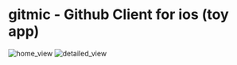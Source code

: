 # gitmic - Github Client for ios (toy app)

![home_view](https://user-images.githubusercontent.com/12485656/58657493-a7dc4900-831e-11e9-9899-9b129ff7dfa8.png)
![detailed_view](https://user-images.githubusercontent.com/12485656/58657401-79f70480-831e-11e9-89e5-7423e02fbcba.png)
